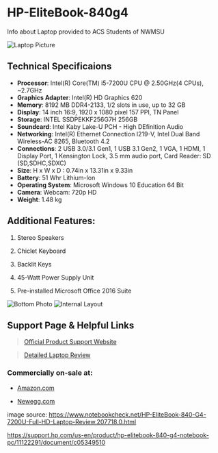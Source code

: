 # **HP-EliteBook-840g4**

Info about Laptop provided to ACS Students of NWMSU

![Laptop Picture](https://support.hp.com/doc-images/391/c05349578.jpg)

## **Technical Specificaions**

* **Processor**: Intel(R) Core(TM) i5-7200U CPU @ 2.50GHz(4 CPUs), ~2.7GHz
* **Graphics Adapter**: Intel(R) HD Graphics 620
* **Memory**: 8192 MB DDR4-2133, 1/2 slots in use, up to 32 GB
* **Display**: 14 inch 16:9, 1920 x 1080 pixel 157 PPI, TN Panel
* **Storage**: INTEL SSDPEKKF256G7H 256GB
* **Soundcard**: Intel Kaby Lake-U PCH - High DEfinition Audio
* **Networking**: Intel(R) Ethernet Connection I219-V, Intel Dual Band Wireless-AC 8265, Bluetooth 4.2
* **Connections**: 2 USB 3.0/3.1 Gen1, 1 USB 3.1 Gen2, 1 VGA, 1 HDMI, 1 Display Port, 1 Kensington Lock, 3.5 mm audio port, Card Reader: SD (SD,SDHC,SDXC)
* **Size**: H x W x D : 0.74in x 13.31in x 9.33in
* **Battery**: 51 Whr Lithium-Ion
* **Operating System**: Microsoft Windows 10 Education 64 Bit
* **Camera**: Webcam: 720p HD
* **Weight**: 1.48 kg

## **Additional Features:**
1. Stereo Speakers

2. Chiclet Keyboard

3. Backlit Keys

4. 45-Watt Power Supply Unit

5. Pre-installed Microsoft Office 2016 Suite

![Bottom Photo](https://www.notebookcheck.net/fileadmin/_processed_/2/e/csm_IMG_2778_3c390de5e1.jpg)
![Internal Layout](https://www.notebookcheck.net/fileadmin/_processed_/0/b/csm_IMG_2779_18087b3c56.jpg)

## **Support Page & Helpful Links**
> [Official Product Support Website](https://support.hp.com/us-en/product/hp-elitebook-840-g4-notebook-pc/11122291/document/c05349510)

> [Detailed Laptop Review](https://www.notebookcheck.net/HP-EliteBook-840-G4-7200U-Full-HD-Laptop-Review.207718.0.html)

### Commercially on-sale at:
* [Amazon.com](https://www.amazon.com/HP-Elitebook-Notebook-1GE41UT-ABA/dp/B01N7YY8FI)

* [Newegg.com](https://www.newegg.com/hp-elitebook-840-g4-mainstream/p/1TS-000D-01NT5?Description=hp%20elitebook%20840%20g4&cm_re=hp_elitebook_840_g4-_-9SIAAY98HZ0344-_-Product)



image source:
https://www.notebookcheck.net/HP-EliteBook-840-G4-7200U-Full-HD-Laptop-Review.207718.0.html

https://support.hp.com/us-en/product/hp-elitebook-840-g4-notebook-pc/11122291/document/c05349510
